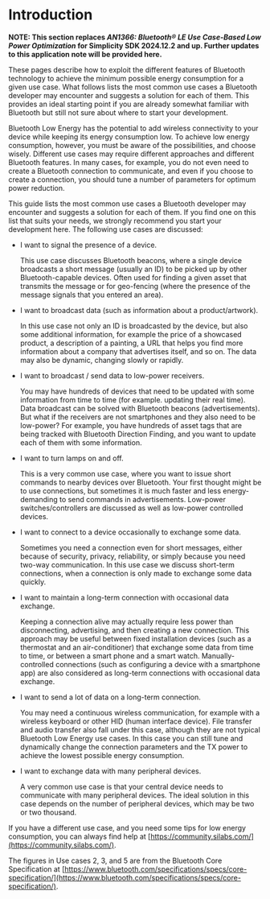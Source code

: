 # Introduction

**NOTE: This section replaces *AN1366: Bluetooth® LE Use Case-Based Low Power Optimization* for Simplicity SDK 2024.12.2 and up. Further updates to this application note will be provided here.**

These pages describe how to exploit the different features of Bluetooth technology to achieve the minimum possible energy consumption for a given use case. What follows lists the most common use cases a Bluetooth developer may encounter and suggests a solution for each of them. This provides an ideal starting point if you are already somewhat familiar with Bluetooth but still not sure about where to start your development.

Bluetooth Low Energy has the potential to add wireless connectivity to your device while keeping its energy consumption low. To achieve low energy consumption, however, you must be aware of the possibilities, and choose wisely. Different use cases may require different approaches and different Bluetooth features. In many cases, for example, you do not even need to create a Bluetooth connection to communicate, and even if you choose to create a connection, you should tune a number of parameters for optimum power reduction.

This guide lists the most common use cases a Bluetooth developer may encounter and suggests a solution for each of them. If you find one on this list that suits your needs, we strongly recommend you start your development here. The following use cases are discussed:

- I want to signal the presence of a device.

   This use case discusses Bluetooth beacons, where a single device broadcasts a short message (usually an ID) to be picked up by other Bluetooth-capable devices. Often used for finding a given asset that transmits the message or for geo-fencing (where the presence of the message signals that you entered an area).

- I want to broadcast data (such as information about a product/artwork).

   In this use case not only an ID is broadcasted by the device, but also some additional information, for example the price of a showcased product, a description of a painting, a URL that helps you find more information about a company that advertises itself, and so on. The data may also be dynamic, changing slowly or rapidly.

- I want to broadcast / send data to low-power receivers.

   You may have hundreds of devices that need to be updated with some information from time to time (for example. updating their real time). Data broadcast can be solved with Bluetooth beacons (advertisements). But what if the receivers are not smartphones and they also need to be low-power? For example, you have hundreds of asset tags that are being tracked with Bluetooth Direction Finding, and you want to update each of them with some information.

- I want to turn lamps on and off.

   This is a very common use case, where you want to issue short commands to nearby devices over Bluetooth. Your first thought might be to use connections, but sometimes it is much faster and less energy-demanding to send commands in advertisements. Low-power switches/controllers are discussed as well as low-power controlled devices.

- I want to connect to a device occasionally to exchange some data.

   Sometimes you need a connection even for short messages, either because of security, privacy, reliability, or simply because you need two-way communication. In this use case we discuss short-term connections, when a connection is only made to exchange some data quickly.

- I want to maintain a long-term connection with occasional data exchange.

   Keeping a connection alive may actually require less power than disconnecting, advertising, and then creating a new connection. This approach may be useful between fixed installation devices (such as a thermostat and an air-conditioner) that exchange some data from time to time, or between a smart phone and a smart watch. Manually-controlled connections (such as configuring a device with a smartphone app) are also considered as long-term connections with occasional data exchange.

- I want to send a lot of data on a long-term connection.

   You may need a continuous wireless communication, for example with a wireless keyboard or other HID (human interface device). File transfer and audio transfer also fall under this case, although they are not typical Bluetooth Low Energy use cases. In this case you can still tune and dynamically change the connection parameters and the TX power to achieve the lowest possible energy consumption.

- I want to exchange data with many peripheral devices.

   A very common use case is that your central device needs to communicate with many peripheral devices. The ideal solution in this case depends on the number of peripheral devices, which may be two or two thousand.

If you have a different use case, and you need some tips for low energy consumption, you can always find help at [https://community.silabs.com/](https://community.silabs.com/).

The figures in Use cases 2, 3, and 5 are from the Bluetooth Core Specification at [https://www.bluetooth.com/specifications/specs/core-specification/](https://www.bluetooth.com/specifications/specs/core-specification/).
